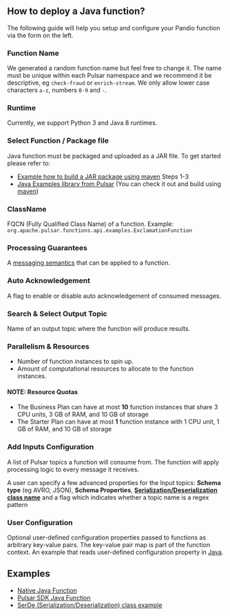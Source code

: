 ## How to deploy a Java function?

The following guide will help you setup and configure your Pandio function via the form on the left.

### Function Name

We generated a random function name but feel free to change it. The name must be unique within each Pulsar namespace and we recommend it be descriptive, eg `check-fraud` or `enrich-stream`. We only allow lower case characters `a-z`, numbers `0-9` and `-`.

### Runtime

Currently, we support Python 3 and Java 8 runtimes.

### Select Function / Package file

Java function must be packaged and uploaded as a JAR file. To get started please refer to:

* [Example how to build a JAR package using maven](https://pulsar.apache.org/docs/en/functions-package/#java) Steps 1-3
* [Java Examples library from Pulsar](https://github.com/apache/pulsar/tree/master/pulsar-functions/java-examples) (You can check it out and build using [maven](https://maven.apache.org/))

### ClassName

FQCN (Fully Qualified Class Name) of a function. Example: `org.apache.pulsar.functions.api.examples.ExclamationFunction`

### Processing Guarantees

A [messaging semantics](https://pulsar.apache.org/docs/en/functions-overview/#processing-guarantees) that can be applied to a function.

### Auto Acknowledgement

A flag to enable or disable auto acknowledgement of consumed messages.

### Search & Select Output Topic

Name of an output topic where the function will produce results.

### Parallelism & Resources

* Number of function instances to spin up.
* Amount of computational resources to allocate to the function instances.

#### NOTE: Resource Quotas

* The Business Plan can have at most **10** function instances that share 3 CPU units, 3 GB of RAM, and 10 GB of storage
* The Starter Plan can have at most **1** function instance with 1 CPU unit, 1 GB of RAM, and 10 GB of storage

### Add Inputs Configuration

A list of Pulsar topics a function will consume from. The function will apply processing logic to every message it receives.

A user can specify a few advanced properties for the Input topics: **Schema type** (eg AVRO, JSON), **Schema Properties**, [**Serialization/Deserialization class name**](https://pulsar.apache.org/docs/en/functions-develop/#serde) and a flag which indicates whether a topic name is a regex pattern

### User Configuration

Optional user-defined configuration properties passed to functions as arbitrary key-value pairs. The key-value pair map is part of the function context. An example that reads user-defined configuration property in [Java](https://github.com/apache/pulsar/blob/master/pulsar-functions/java-examples/src/main/java/org/apache/pulsar/functions/api/examples/UserConfigFunction.java#L33).

## Examples

* [Native Java Function](https://github.com/apache/pulsar/blob/master/pulsar-functions/java-examples/src/main/java/org/apache/pulsar/functions/api/examples/ExclamationFunction.java)
* [Pulsar SDK Java Function](https://github.com/apache/pulsar/blob/master/pulsar-functions/java-examples/src/main/java/org/apache/pulsar/functions/api/examples/UserPublishFunction.java)
* [SerDe (Serialization/Deserialization) class example](https://github.com/apache/pulsar/blob/master/pulsar-functions/java-examples/src/main/java/org/apache/pulsar/functions/api/examples/serde/CustomObjectSerde.java)
